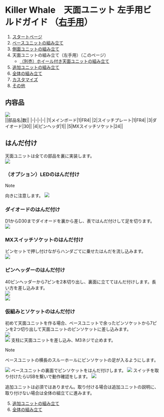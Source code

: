 # Killer Whale　天面ユニット 左手用ビルドガイド （[右手用](../右手用/4_天面ユニット.md)）

1. [スタートページ](../README.md)
2. [ベースユニットの組み立て](../左手用/2_ベースユニット.md)
3. [側面ユニットの組み立て](../左手用/3_側面ユニット_トラックボール.md)
4. 天面ユニットの組み立て（左手用）（このページ）
   - [（別売）ホイール付き天面ユニットの組み立て](../左手用/4_ホイール付き天面ユニット.md)
5. [追加ユニットの組み立て](../左手用/5_追加ユニット.md)
6. [全体の組み立て](../左手用/6_全体の組み立て.md)
7. [カスタマイズ](../左手用/7_カスタマイズ.md)
8. [その他](../左手用/8_その他.md)

## 内容品
![](../img/4_1_top_l/4_1_1_contents.jpg)    
||部品名|数||
|-|-|-|-|
|1|メインボード|1|FR4|
|2|スイッチプレート|1|FR4|
|3|ダイオード|30||
|4|ピンヘッダ|1||
|5|MXスイッチソケット|24||

## はんだ付け
天面ユニットは全ての部品を裏に実装します。  
![](../img/4_1_top_l/4_1_2_overall.jpg)  

### （オプション）LEDのはんだ付け 

> [!NOTE]
> 向きに注意します。
![](../img/4_1_top_l/4_1_3_led.jpg)  

### ダイオードのはんだ付け
D1からD30までダイオードを裏から差し、表ではんだ付けして足を切ります。  
![](../img/4_1_top_l/4_1_4_diode.jpg) 
### MXスイッチソケットのはんだ付け
ピンセットで押し付けながらハンダごてに乗せたはんだを流し込みます。  
![](../img/4_1_top_l/4_1_5_mxsocket.jpg) 

### ピンヘッダーのはんだ付け
40ピンヘッダーから7ピンを2本切り出し、裏面に立ててはんだ付けします。長い方を差し込みます。   
![](../img/c_pin_header_7.jpg)   
![](../img/4_1_top_l/4_1_6_pin_header.jpg) 

### 仮組みとソケットのはんだ付け
初めて天面ユニットを作る場合、ベースユニットで余ったピンソケットから7ピンを2つ切り出して天面ユニットのピンソケットに差し込みます。  
![](../img/c_pin_socket_7.jpg)   
![](../img/4_1_top_l/4_1_7_pin_socket.jpg) 
支柱に天面ユニットを差し込み、M3ネジで止めます。

> [!NOTE]
> ベースユニットの横長のスルーホールにピンソケットの足が入るようにします。

![](../img/4_1_top_l/4_1_8_base_1.jpg) 
ベースユニットの裏面でピンソケットをはんだ付けします。
![](../img/4_1_top_l/4_1_9_base_2.jpg) 
スイッチを取り付けたらUSBを繋いで動作確認をします。
![](../img/4_1_top_l/4_1_10_base_complete.jpg)  

追加ユニットは必須ではありません。取り付ける場合は追加ユニットの説明に、取り付けない場合は全体の組立てに進みます。  

5. [追加ユニットの組み立て](../左手用/5_追加ユニット.md)
6. [全体の組み立て](../左手用/6_全体の組み立て.md)
